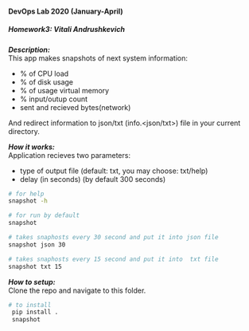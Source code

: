#### DevOps Lab 2020 (January-April)
##### Homework3: Vitali Andrushkevich

**_Description:_** <br>
This app makes snapshots of next system information: 
- % of CPU load
- % of disk usage
- % of usage virtual memory
- % input/outup count
- sent and recieved bytes(network)

And redirect information to json/txt (info.<json/txt>) file in your current directory.

**_How it works:_** <br>
Application recieves two parameters:<br>
- type of output file (default: txt, you may choose: txt/help)
- delay (in seconds) (by default 300 seconds)

```bash
# for help
snapshot -h

# for run by default
snapshot 

# takes snaphosts every 30 second and put it into json file
snapshot json 30

# takes snaphosts every 15 second and put it into  txt file
snapshot txt 15

```

**_How to setup:_** <br>
Clone the repo and navigate to this folder.

```bash
# to install
 pip install .
 snapshot
```
